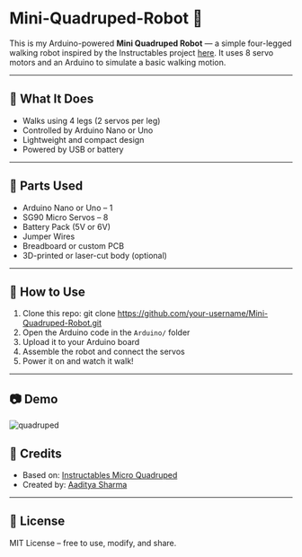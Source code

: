 # Mini-Quadruped-Robot 🤖

This is my Arduino-powered **Mini Quadruped Robot** — a simple four-legged walking robot inspired by the Instructables project [here](https://www.instructables.com/Arduino-Powered-Micro-Quadruped/). It uses 8 servo motors and an Arduino to simulate a basic walking motion.

---

## 🔧 What It Does

- Walks using 4 legs (2 servos per leg)
- Controlled by Arduino Nano or Uno
- Lightweight and compact design
- Powered by USB or battery

---

## 🧰 Parts Used

- Arduino Nano or Uno – 1  
- SG90 Micro Servos – 8  
- Battery Pack (5V or 6V)  
- Jumper Wires  
- Breadboard or custom PCB  
- 3D-printed or laser-cut body (optional)

---

## 🚀 How to Use

1. Clone this repo:
git clone https://github.com/your-username/Mini-Quadruped-Robot.git
2. Open the Arduino code in the `Arduino/` folder
3. Upload it to your Arduino board
4. Assemble the robot and connect the servos
5. Power it on and watch it walk!

---

## 📷 Demo

![quadruped](https://github.com/user-attachments/assets/c67b31e6-60d2-428d-80ce-d6460640765b)


## 🙌 Credits

- Based on: [Instructables Micro Quadruped](https://www.instructables.com/Arduino-Powered-Micro-Quadruped/)
- Created by: [Aaditya Sharma](https://github.com/CyberFreax)

---

## 📄 License

MIT License – free to use, modify, and share.
